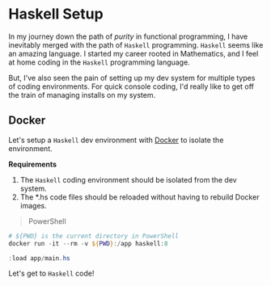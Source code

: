 # Haskell Setup

In my journey down the path of *purity* in functional programming, I have inevitably merged with the path of `Haskell` programming.  `Haskell` seems like an amazing language.  I started my career rooted in Mathematics, and I feel at home coding in the `Haskell` programming language.  

But, I've also seen the pain of setting up my dev system for multiple types of coding environments.  For quick console coding, I'd really like to get off the train of managing installs on my system.  

## Docker

Let's setup a `Haskell` dev environment with [Docker](https://www.docker.com/) to isolate the environment.

**Requirements**

1. The `Haskell` coding environment should be isolated from the dev system.
2. The *.hs code files should be reloaded without having to rebuild Docker images.

> PowerShell

```powershell
# ${PWD} is the current directory in PowerShell
docker run -it --rm -v ${PWD}:/app haskell:8

:load app/main.hs
```

Let's get to `Haskell` code!